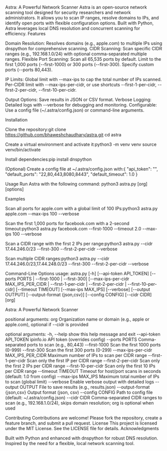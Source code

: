 Astra: A Powerful Network Scanner
Astra is an open-source network scanning tool designed for security researchers and network administrators. It allows you to scan IP ranges, resolve domains to IPs, and identify open ports with flexible configuration options. Built with Python, Astra leverages local DNS resolution and concurrent scanning for efficiency.
Features

Domain Resolution: Resolves domains (e.g., apple.com) to multiple IPs using dnspython for comprehensive scanning.
CIDR Scanning: Scan specific CIDR ranges (e.g., 192.168.1.0/24) with optional comma-separated multiple ranges.
Flexible Port Scanning:
Scan all 65,535 ports by default.
Limit to the first 1,000 ports (--first-1000) or 300 ports (--first-300).
Specify custom ports (--ports 80,443).

IP Limits:
Global limit with --max-ips to cap the total number of IPs scanned.
Per-CIDR limit with --max-ips-per-cidr, or use shortcuts --first-1-per-cidr, --first-2-per-cidr, --first-10-per-cidr.

Output Options: Save results in JSON or CSV format.
Verbose Logging: Detailed logs with --verbose for debugging and monitoring.
Configurable: Use a config file (~/.astra/config.json) or command-line arguments.

Installation

Clone the repository:git clone https://github.com/bhaweshchaudhary/astra.git
cd astra

Create a virtual environment and activate it:python3 -m venv venv
source venv/bin/activate

Install dependencies:pip install dnspython

(Optional) Create a config file at ~/.astra/config.json with:{
"api_token": "",
"default_ports": "22,80,443,8080,8443",
"default_timeout": 1.0
}

Usage
Run Astra with the following command:
python3 astra.py [org] [options]

Examples

Scan all ports for apple.com with a global limit of 100 IPs:python3 astra.py apple.com --max-ips 100 --verbose

Scan the first 1,000 ports for facebook.com with a 2-second timeout:python3 astra.py facebook.com --first-1000 --timeout 2.0 --max-ips 100 --verbose

Scan a CIDR range with the first 2 IPs per range:python3 astra.py --cidr 17.44.246.0/23 --first-300 --first-2-per-cidr --verbose

Scan multiple CIDR ranges:python3 astra.py --cidr 17.44.246.0/23,17.44.248.0/23 --first-300 --first-2-per-cidr --verbose

Command-Line Options
usage: astra.py [-h] [--api-token API_TOKEN] [--ports PORTS | --first-1000 | --first-300] [--max-ips-per-cidr MAX_IPS_PER_CIDR | --first-1-per-cidr | --first-2-per-cidr | --first-10-per-cidr] [--timeout TIMEOUT] [--max-ips MAX_IPS] [--verbose] [--output OUTPUT] [--output-format {json,csv}] [--config CONFIG] [--cidr CIDR]
[org]

Astra: A Powerful Network Scanner

positional arguments:
org Organization name or domain (e.g., apple or apple.com), optional if --cidr is provided

optional arguments:
-h, --help show this help message and exit
--api-token API_TOKEN ipinfo.io API token (overrides config)
--ports PORTS Comma-separated ports to scan (e.g., 80,443)
--first-1000 Scan the first 1000 ports (0-999)
--first-300 Scan the first 300 ports (0-299)
--max-ips-per-cidr MAX_IPS_PER_CIDR
Maximum number of IPs to scan per CIDR range
--first-1-per-cidr Scan only the first IP per CIDR range
--first-2-per-cidr Scan only the first 2 IPs per CIDR range
--first-10-per-cidr Scan only the first 10 IPs per CIDR range
--timeout TIMEOUT Timeout for host/port scans in seconds (default: 1.0 from config)
--max-ips MAX_IPS Maximum total number of IPs to scan (global limit)
--verbose Enable verbose output with detailed logs
--output OUTPUT File to save results (e.g., results.json)
--output-format {json,csv}
Output format (json, csv)
--config CONFIG Path to config file (default: ~/.astra/config.json)
--cidr CIDR Comma-separated CIDR ranges to scan (e.g., 192.168.1.0/24), skips domain resolution; org is optional when used

Contributing
Contributions are welcome! Please fork the repository, create a feature branch, and submit a pull request.
License
This project is licensed under the MIT License. See the LICENSE file for details.
Acknowledgments

Built with Python and enhanced with dnspython for robust DNS resolution.
Inspired by the need for a flexible, local network scanning tool.
